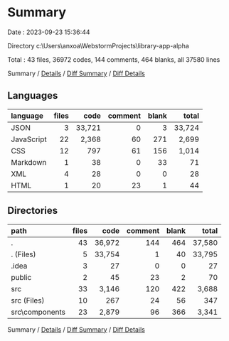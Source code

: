 # Summary

Date : 2023-09-23 15:36:44

Directory c:\\Users\\anxoa\\WebstormProjects\\library-app-alpha

Total : 43 files,  36972 codes, 144 comments, 464 blanks, all 37580 lines

Summary / [Details](details.md) / [Diff Summary](diff.md) / [Diff Details](diff-details.md)

## Languages
| language | files | code | comment | blank | total |
| :--- | ---: | ---: | ---: | ---: | ---: |
| JSON | 3 | 33,721 | 0 | 3 | 33,724 |
| JavaScript | 22 | 2,368 | 60 | 271 | 2,699 |
| CSS | 12 | 797 | 61 | 156 | 1,014 |
| Markdown | 1 | 38 | 0 | 33 | 71 |
| XML | 4 | 28 | 0 | 0 | 28 |
| HTML | 1 | 20 | 23 | 1 | 44 |

## Directories
| path | files | code | comment | blank | total |
| :--- | ---: | ---: | ---: | ---: | ---: |
| . | 43 | 36,972 | 144 | 464 | 37,580 |
| . (Files) | 5 | 33,754 | 1 | 40 | 33,795 |
| .idea | 3 | 27 | 0 | 0 | 27 |
| public | 2 | 45 | 23 | 2 | 70 |
| src | 33 | 3,146 | 120 | 422 | 3,688 |
| src (Files) | 10 | 267 | 24 | 56 | 347 |
| src\\components | 23 | 2,879 | 96 | 366 | 3,341 |

Summary / [Details](details.md) / [Diff Summary](diff.md) / [Diff Details](diff-details.md)
